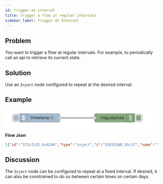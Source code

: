```yaml
---
id: trigger-at-interval
title: Trigger a flow at regular intervals
sidebar_label: Trigger At Interval
---
```


## Problem

You want to trigger a flow at regular intervals. For example, to periodically
call an api to retrieve its current state.

## Solution

Use an <code class="node">Inject</code> node configured to repeat at the desired
interval.

## Example

![](../assets/flowControl/trigger-at-interval.png)

<b>Flow Json</b>
~~~json
[{"id":"372cfc32.bcd244","type":"inject","z":"535331d8.55c1f","name":"","topic":"","payload":"","payloadType":"date","repeat":"5","crontab":"","once":false,"x":150,"y":600,"wires":[["6c63c499.ce3adc"]]},{"id":"6c63c499.ce3adc","type":"debug","z":"535331d8.55c1f","name":"","active":true,"console":"false","complete":"false","x":410,"y":600,"wires":[]}]
~~~

## Discussion

The <code class="node">Inject</code> node can be configured to repeat at a fixed
interval. If desired, it can also be constrained to do so between certain times on
certain days.
